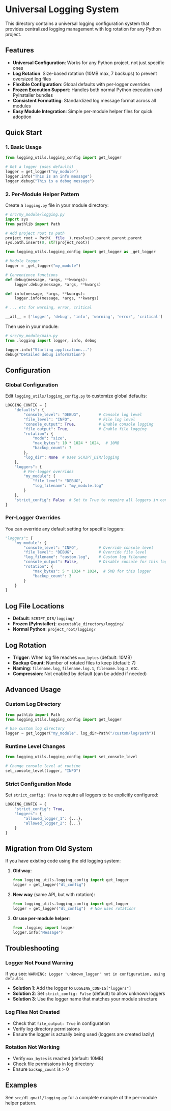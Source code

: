 # Universal Logging System

This directory contains a universal logging configuration system that provides centralized logging management with log rotation for any Python project.

## Features

- **Universal Configuration**: Works for any Python project, not just specific ones
- **Log Rotation**: Size-based rotation (10MB max, 7 backups) to prevent oversized log files
- **Flexible Configuration**: Global defaults with per-logger overrides
- **Frozen Execution Support**: Handles both normal Python execution and PyInstaller bundles
- **Consistent Formatting**: Standardized log message format across all modules
- **Easy Module Integration**: Simple per-module helper files for quick adoption

## Quick Start

### 1. Basic Usage

```python
from logging_utils.logging_config import get_logger

# Get a logger (uses defaults)
logger = get_logger("my_module")
logger.info("This is an info message")
logger.debug("This is a debug message")
```

### 2. Per-Module Helper Pattern

Create a `logging.py` file in your module directory:

```python
# src/my_module/logging.py
import sys
from pathlib import Path

# Add project root to path
project_root = Path(__file__).resolve().parent.parent.parent
sys.path.insert(0, str(project_root))

from logging_utils.logging_config import get_logger as _get_logger

# Module logger
logger = _get_logger("my_module")

# Convenience functions
def debug(message, *args, **kwargs):
    logger.debug(message, *args, **kwargs)

def info(message, *args, **kwargs):
    logger.info(message, *args, **kwargs)

# ... etc for warning, error, critical

__all__ = ['logger', 'debug', 'info', 'warning', 'error', 'critical']
```

Then use in your module:

```python
# src/my_module/main.py
from .logging import logger, info, debug

logger.info("Starting application...")
debug("Detailed debug information")
```

## Configuration

### Global Configuration

Edit `logging_utils/logging_config.py` to customize global defaults:

```python
LOGGING_CONFIG = {
    "defaults": {
        "console_level": "DEBUG",        # Console log level
        "file_level": "INFO",            # File log level
        "console_output": True,          # Enable console logging
        "file_output": True,             # Enable file logging
        "rotation": {
            "mode": "size",
            "max_bytes": 10 * 1024 * 1024,  # 10MB
            "backup_count": 7
        },
        "log_dir": None  # Uses SCRIPT_DIR/logging
    },
    "loggers": {
        # Per-logger overrides
        "my_module": {
            "file_level": "DEBUG",
            "log_filename": "my_module.log"
        }
    },
    "strict_config": False  # Set to True to require all loggers in config
}
```

### Per-Logger Overrides

You can override any default setting for specific loggers:

```python
"loggers": {
    "my_module": {
        "console_level": "INFO",         # Override console level
        "file_level": "DEBUG",           # Override file level
        "log_filename": "custom.log",    # Custom log filename
        "console_output": False,         # Disable console for this logger
        "rotation": {
            "max_bytes": 5 * 1024 * 1024,  # 5MB for this logger
            "backup_count": 3
        }
    }
}
```

## Log File Locations

- **Default**: `SCRIPT_DIR/logging/`
- **Frozen (PyInstaller)**: `executable_directory/logging/`
- **Normal Python**: `project_root/logging/`

## Log Rotation

- **Trigger**: When log file reaches `max_bytes` (default: 10MB)
- **Backup Count**: Number of rotated files to keep (default: 7)
- **Naming**: `filename.log`, `filename.log.1`, `filename.log.2`, etc.
- **Compression**: Not enabled by default (can be added if needed)

## Advanced Usage

### Custom Log Directory

```python
from pathlib import Path
from logging_utils.logging_config import get_logger

# Use custom log directory
logger = get_logger("my_module", log_dir=Path("/custom/log/path"))
```

### Runtime Level Changes

```python
from logging_utils.logging_config import set_console_level

# Change console level at runtime
set_console_level(logger, "INFO")
```

### Strict Configuration Mode

Set `strict_config: True` to require all loggers to be explicitly configured:

```python
LOGGING_CONFIG = {
    "strict_config": True,
    "loggers": {
        "allowed_logger_1": {...},
        "allowed_logger_2": {...}
    }
}
```

## Migration from Old System

If you have existing code using the old logging system:

1. **Old way**:
   ```python
   from logging_utils.logging_config import get_logger
   logger = get_logger("dl_config")
   ```

2. **New way** (same API, but with rotation):
   ```python
   from logging_utils.logging_config import get_logger
   logger = get_logger("dl_config")  # Now uses rotation!
   ```

3. **Or use per-module helper**:
   ```python
   from .logging import logger
   logger.info("Message")
   ```

## Troubleshooting

### Logger Not Found Warning

If you see: `WARNING: Logger 'unknown_logger' not in configuration, using defaults`

- **Solution 1**: Add the logger to `LOGGING_CONFIG["loggers"]`
- **Solution 2**: Set `strict_config: False` (default) to allow unknown loggers
- **Solution 3**: Use the logger name that matches your module structure

### Log Files Not Created

- Check that `file_output: True` in configuration
- Verify log directory permissions
- Ensure the logger is actually being used (loggers are created lazily)

### Rotation Not Working

- Verify `max_bytes` is reached (default: 10MB)
- Check file permissions in log directory
- Ensure `backup_count` is > 0

## Examples

See `src/dl_gmail/logging.py` for a complete example of the per-module helper pattern.
